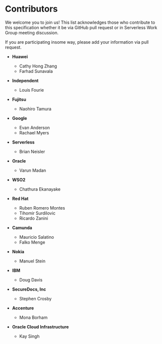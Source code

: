 # Contributors

We welcome you to join us! This list acknowledges those who contribute to
this specification whether it be via GitHub pull request or in Serverless
Work Group meeting discussion.

If you are participating insome way, please add your information via pull request.

* **Huawei**
  * Cathy Hong Zhang
  * Farhad Sunavala
  
* **Independent**
  * Louis Fourie

* **Fujitsu**
  * Naohiro Tamura
  
* **Google**
  * Evan Anderson
  * Rachael Myers
  
* **Serverless**
  * Brian Neisler

* **Oracle**
  * Varun Madan
  
* **WSO2**
  * Chathura Ekanayake
  
* **Red Hat**
  * Ruben Romero Montes
  * Tihomir Surdilovic
  * Ricardo Zanini 
  
* **Camunda**
  * Mauricio Salatino
  * Falko Menge

* **Nokia**
  * Manuel Stein

* **IBM**
  * Doug Davis

* **SecureDocs, Inc**
  * Stephen Crosby
  
* **Accenture**
    * Mona Borham
    
* **Oracle Cloud Infrastructure**
    * Kay Singh      
    

